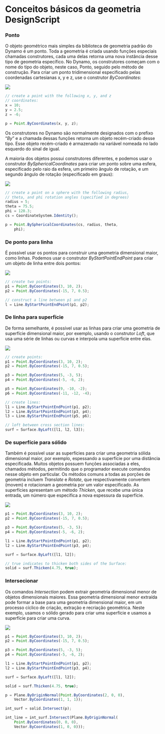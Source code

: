 # Conceitos básicos da geometria DesignScript

### Ponto

O objeto geométrico mais simples da biblioteca de geometria padrão do Dynamo é um ponto. Toda a geometria é criada usando funções especiais chamadas construtores, cada uma delas retorna uma nova instância desse tipo de geometria específico. No Dynamo, os construtores começam com o nome do tipo do objeto, neste caso, Ponto, seguido pelo método de construção. Para criar um ponto tridimensional especificado pelas coordenadas cartesianas x, y e z, use o construtor _ByCoordinates_:

![](../images/8-2/1/GeometryBasics\_01.png)

```js
// create a point with the following x, y, and z
// coordinates:
x = 10;
y = 2.5;
z = -6;

p = Point.ByCoordinates(x, y, z);
```

Os construtores no Dynamo são normalmente designados com o prefixo “_By_” e a chamada dessas funções retorna um objeto recém-criado desse tipo. Esse objeto recém-criado é armazenado na variável nomeada no lado esquerdo do sinal de igual.

A maioria dos objetos possui construtores diferentes, e podemos usar o construtor _BySphericalCoordinates_ para criar um ponto sobre uma esfera, especificado pelo raio da esfera, um primeiro ângulo de rotação, e um segundo ângulo de rotação (especificado em graus):

![](../images/8-2/1/GeometryBasics\_02.png)

```js
// create a point on a sphere with the following radius,
// theta, and phi rotation angles (specified in degrees)
radius = 5;
theta = 75.5;
phi = 120.3;
cs = CoordinateSystem.Identity();

p = Point.BySphericalCoordinates(cs, radius, theta,
    phi);
```

### De ponto para linha

É possível usar os pontos para construir uma geometria dimensional maior, como linhas. Podemos usar o construtor _ByStartPointEndPoint_ para criar um objeto de linha entre dois pontos:

![](../images/8-2/1/GeometryBasics\_03.png)

```js
// create two points:
p1 = Point.ByCoordinates(3, 10, 2);
p2 = Point.ByCoordinates(-15, 7, 0.5);

// construct a line between p1 and p2
l = Line.ByStartPointEndPoint(p1, p2);
```

### De linha para superfície

De forma semelhante, é possível usar as linhas para criar uma geometria de superfície dimensional maior, por exemplo, usando o construtor _Loft_, que usa uma série de linhas ou curvas e interpola uma superfície entre elas.

![](../images/8-2/1/GeometryBasics\_04.png)

```js
// create points:
p1 = Point.ByCoordinates(3, 10, 2);
p2 = Point.ByCoordinates(-15, 7, 0.5);

p3 = Point.ByCoordinates(5, -3, 5);
p4 = Point.ByCoordinates(-5, -6, 2);

p5 = Point.ByCoordinates(9, -10, -2);
p6 = Point.ByCoordinates(-11, -12, -4);

// create lines:
l1 = Line.ByStartPointEndPoint(p1, p2);
l2 = Line.ByStartPointEndPoint(p3, p4);
l3 = Line.ByStartPointEndPoint(p5, p6);

// loft between cross section lines:
surf = Surface.ByLoft([l1, l2, l3]);
```

### De superfície para sólido

Também é possível usar as superfícies para criar uma geometria sólida dimensional maior, por exemplo, espessando a superfície por uma distância especificada. Muitos objetos possuem funções associadas a eles, chamados métodos, permitindo que o programador execute comandos nesse objeto em particular. Os métodos comuns a todas as porções de geometria incluem _Translate_ e _Rotate_, que respectivamente convertem (movem) e rotacionam a geometria por um valor especificado. As superfícies apresentam um método _Thicken_, que recebe uma única entrada, um número que especifica a nova espessura da superfície.

![](../images/8-2/1/GeometryBasics\_05.png)

```js
p1 = Point.ByCoordinates(3, 10, 2);
p2 = Point.ByCoordinates(-15, 7, 0.5);

p3 = Point.ByCoordinates(5, -3, 5);
p4 = Point.ByCoordinates(-5, -6, 2);

l1 = Line.ByStartPointEndPoint(p1, p2);
l2 = Line.ByStartPointEndPoint(p3, p4);

surf = Surface.ByLoft([l1, l2]);

// true indicates to thicken both sides of the Surface:
solid = surf.Thicken(4.75, true);
```

### Intersecionar

Os comandos _Intersection_ podem extrair geometria dimensional menor de objetos dimensionais maiores. Essa geometria dimensional menor extraída pode formar a base para uma geometria dimensional maior, em um processo cíclico de criação, extração e recriação geométrica. Neste exemplo, usamos o sólido gerado para criar uma superfície e usamos a superfície para criar uma curva.

![](../images/8-2/1/GeometryBasics\_06.png)

```js
p1 = Point.ByCoordinates(3, 10, 2);
p2 = Point.ByCoordinates(-15, 7, 0.5);

p3 = Point.ByCoordinates(5, -3, 5);
p4 = Point.ByCoordinates(-5, -6, 2);

l1 = Line.ByStartPointEndPoint(p1, p2);
l2 = Line.ByStartPointEndPoint(p3, p4);

surf = Surface.ByLoft([l1, l2]);

solid = surf.Thicken(4.75, true);

p = Plane.ByOriginNormal(Point.ByCoordinates(2, 0, 0),
    Vector.ByCoordinates(1, 1, 1));

int_surf = solid.Intersect(p);

int_line = int_surf.Intersect(Plane.ByOriginNormal(
    Point.ByCoordinates(0, 0, 0),
    Vector.ByCoordinates(1, 0, 0)));
```
